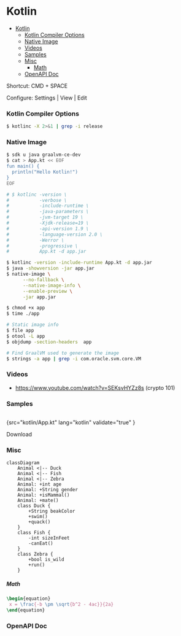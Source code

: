 # Kotlin

<!-- TOC -->
* [Kotlin](#kotlin)
    * [Kotlin Compiler Options](#kotlin-compiler-options)
    * [Native Image](#native-image)
    * [Videos](#videos)
    * [Samples](#samples)
    * [Misc](#misc)
        * [Math](#math)
    * [OpenAPI Doc](#openapi-doc)
<!-- TOC -->

<tldr>
 <p>
   Shortcut: <shortcut>CMD + SPACE</shortcut>
</p>
 <p>
  Configure: <ui-path>Settings | View | Edit</ui-path>
</p>
</tldr>

### Kotlin Compiler Options

  ```bash
  $ kotlinc -X 2>&1 | grep -i release
  ```

### Native Image

```bash
$ sdk u java graalvm-ce-dev
$ cat > App.kt << EOF
fun main() {
  println("Hello Kotlin!")
}
EOF

# $ kotlinc -version \
#           -verbose \
#           -include-runtime \
#           -java-parameters \
#           -jvm-target 19 \
#           -Xjdk-release=19 \
#           -api-version 1.9 \
#           -language-version 2.0 \
#           -Werror \
#           -progressive \
#           App.kt -d app.jar

$ kotlinc -version -include-runtime App.kt -d app.jar
$ java -showversion -jar app.jar
$ native-image \
      --no-fallback \
      --native-image-info \
      --enable-preview \
      -jar app.jar

$ chmod +x app
$ time ./app

# Static image info
$ file app
$ otool -L app
$ objdump -section-headers  app

# Find GraalVM used to generate the image
$ strings -a app | grep -i com.oracle.svm.core.VM
```

### Videos

* https://www.youtube.com/watch?v=SEKsvHYZz8s (crypto 101)

### Samples

<icon src="kodee-loving.png" height="100" width="100"/>

```kotlin
```

{src="kotlin/App.kt" lang="kotlin" validate="true" }

Download <resource src="movies.csv"/>

### Misc

```mermaid
classDiagram
    Animal <|-- Duck
    Animal <|-- Fish
    Animal <|-- Zebra
    Animal: +int age
    Animal: +String gender
    Animal: +isMammal()
    Animal: +mate()
    class Duck {
        +String beakColor
        +swim()
        +quack()
    }
    class Fish {
        -int sizeInFeet
        -canEat()
    }
    class Zebra {
        +bool is_wild
        +run()
    }
```

##### Math

```tex
\begin{equation}
 x = \frac{-b \pm \sqrt{b^2 - 4ac}}{2a}
\end{equation}
```

### OpenAPI Doc

<api-doc openapi-path="../../resources/documentation.yaml"/>

